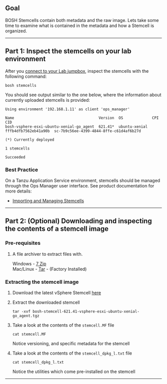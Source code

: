 ## Goal

BOSH Stemcells contain both metadata and the raw image. Lets take some time to examine what is contained in the metadata and how a Stemcell is organized.

---

## Part 1: Inspect the stemcells on your lab environment

After you [connect to your Lab jumpbox](/demos/00_lab-connect/), inspect the stemcells with the following command:

```
bosh stemcells
```

You should see output similar to the one below, where the information about currently uploaded stemcells is provided:

```
Using environment '192.168.1.11' as client 'ops_manager'

Name                                      Version  OS             CPI                   CID
bosh-vsphere-esxi-ubuntu-xenial-go_agent  621.41*  ubuntu-xenial  fffb4dfb7562eb41a90b  sc-7b9c56ee-4399-4844-8ffe-c61d4af6b27d

(*) Currently deployed

1 stemcells

Succeeded
```

### Best Practice

On a Tanzu Application Service environment, stemcells should be managed through the Ops Manager user interface.
See product documentation for more details: 
- [Importing and Managing Stemcells](https://docs.pivotal.io/ops-manager/opsguide/managing-stemcells.html)

---

## Part 2: (Optional) Downloading and inspecting the contents of a stemcell image

### Pre-requisites

1. A file archiver to extract files with.

    Windows - [7 Zip](http://www.7-zip.org/)  
    Mac/Linux - [Tar](https://superuser.com/a/46521) - (Factory Installed)

### Extracting the stemcell image

1. Download the latest vSphere Stemcell [here](https://bosh.io/stemcells/bosh-vsphere-esxi-ubuntu-xenial-go_agent)
2. Extract the downloaded stemcell

    `tar -xvf bosh-stemcell-621.41-vsphere-esxi-ubuntu-xenial-go_agent.tgz`
3. Take a look at the contents of the `stemcell.MF` file

    `cat stemcell.MF`

    Notice versioning, and specific metadata for the stemcell

4. Take a look at the contents of the `stemcell_dpkg_l.txt` file

    `cat stemcell_dpkg_l.txt`

    Notice the utilities which come pre-installed on the stemcell

---